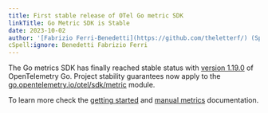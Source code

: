 ```yaml
---
title: First stable release of OTel Go metric SDK
linkTitle: Go Metric SDK is Stable
date: 2023-10-02
author: '[Fabrizio Ferri-Benedetti](https://github.com/theletterf/) (Splunk)'
cSpell:ignore: Benedetti Fabrizio Ferri
---
```


The Go metrics SDK has finally reached stable status with
[version 1.19.0](https://github.com/open-telemetry/opentelemetry-go/releases/tag/v1.19.0)
of OpenTelemetry Go. Project stability guarantees now apply to the
[go.opentelemetry.io/otel/sdk/metric](https://pkg.go.dev/go.opentelemetry.io/otel/sdk/metric)
module.

To learn more check the
[getting started](/docs/instrumentation/go/getting-started) and
[manual metrics](/docs/instrumentation/go/manual#metrics) documentation.
